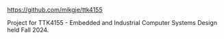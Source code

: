 https://github.com/mikgje/ttk4155

Project for TTK4155 - Embedded and Industrial Computer Systems Design held Fall 2024.
